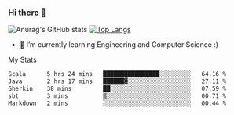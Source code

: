 ### Hi there 👋

![Anurag's GitHub stats](https://github-readme-stats.vercel.app/api?username=MatteoIorio11&show_icons=true&theme=dark) 
[![Top Langs](https://github-readme-stats.vercel.app/api/top-langs/?username=MatteoIorio11&theme=dark)](https://github.com/MatteoIorio11/github-readme-stats)

- 🌱 I’m currently learning Engineering and Computer Science :)

<!--
**MatteoIorio11/MatteoIorio11** is a ✨ _special_ ✨ repository because its `README.md` (this file) appears on your GitHub profile.

Here are some ideas to get you started:

- 🔭 I’m currently working on ...
- 🌱 I’m currently learning ...
- 👯 I’m looking to collaborate on ...
- 🤔 I’m looking for help with ...
- 💬 Ask me about ...
- 📫 How to reach me: ...
- 😄 Pronouns: ...
- ⚡ Fun fact: ...
-->
My Stats
<!--START_SECTION:waka-->

```txt
Scala      5 hrs 24 mins   ████████████████░░░░░░░░░   64.16 %
Java       2 hrs 17 mins   ██████▓░░░░░░░░░░░░░░░░░░   27.11 %
Gherkin    38 mins         ██░░░░░░░░░░░░░░░░░░░░░░░   07.59 %
sbt        3 mins          ▒░░░░░░░░░░░░░░░░░░░░░░░░   00.71 %
Markdown   2 mins          ░░░░░░░░░░░░░░░░░░░░░░░░░   00.44 %
```

<!--END_SECTION:waka-->
